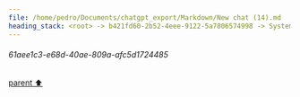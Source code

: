 ```yaml
---
file: /home/pedro/Documents/chatgpt_export/Markdown/New chat (14).md
heading_stack: <root> -> b421fd60-2b52-4eee-9122-5a7806574998 -> System -> 0e0de881-5a7b-4301-9643-ccff084a4ddf -> System -> aaa24362-c889-42c5-afec-aae36a2536d8 -> User -> 5e125b51-4948-41c1-bdf3-93b510bdb1af -> Assistant -> Ideal API Design -> Helper Classes -> Class -> Decorator -> AnnotatedAttribute -> BaseClass -> CodeBlock -> Recursive Code Generation -> Handling Indentation -> Example Implementation -> aaa2b636-9271-4157-9924-1a308fab5317 -> User -> 3c3b81e1-8cd2-4341-91c2-7b030a68f9a1 -> Assistant -> Leveraging Dataclasses -> aaa2a536-29ee-411d-9f01-afe2796f7425 -> User -> ad160486-5d4d-45c6-83bb-efd81a90f8a0 -> Assistant -> Leveraging Dataclasses -> Concerns for a Robust Implementation -> Patterns and Techniques to Borrow -> aaa2ec09-e316-4cbb-b846-830f33c67f26 -> User -> a5788519-835a-45b5-b51d-528548cac670 -> Assistant -> 61aee1c3-e68d-40ae-809a-afc5d1724485
---
```

###### 61aee1c3-e68d-40ae-809a-afc5d1724485
[parent ⬆️](#a5788519-835a-45b5-b51d-528548cac670)
